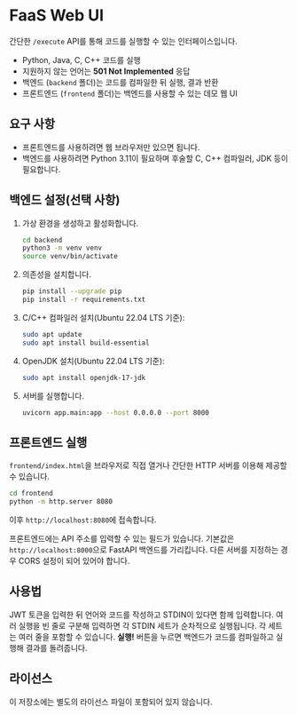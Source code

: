 # FaaS Web UI

간단한 `/execute` API를 통해 코드를 실행할 수 있는 인터페이스입니다.

- Python, Java, C, C++ 코드를 실행
- 지원하지 않는 언어는 **501 Not Implemented** 응답
- 백엔드 (`backend` 폴더)는 코드를 컴파일한 뒤 실행, 결과 반환
- 프론트엔드 (`frontend` 폴더)는 백엔드를 사용할 수 있는 데모 웹 UI

## 요구 사항
- 프론트엔드를 사용하려면 웹 브라우저만 있으면 됩니다.
- 백엔드를 사용하려면 Python 3.11이 필요하며 후술할 C, C++ 컴파일러, JDK 등이 필요합니다.

## 백엔드 설정(선택 사항)
1. 가상 환경을 생성하고 활성화합니다.
   ```bash
   cd backend
   python3 -m venv venv
   source venv/bin/activate
   ```
2. 의존성을 설치합니다.
   ```bash
   pip install --upgrade pip
   pip install -r requirements.txt
   ```
3. C/C++ 컴파일러 설치(Ubuntu 22.04 LTS 기준):
   ```bash
   sudo apt update
   sudo apt install build-essential
   ```
4. OpenJDK 설치(Ubuntu 22.04 LTS 기준):
   ```bash
   sudo apt install openjdk-17-jdk
   ```
5. 서버를 실행합니다.
   ```bash
   uvicorn app.main:app --host 0.0.0.0 --port 8000
   ```

## 프론트엔드 실행
`frontend/index.html`을 브라우저로 직접 열거나 간단한 HTTP 서버를 이용해 제공할 수 있습니다.

```bash
cd frontend
python -m http.server 8080
```
이후 `http://localhost:8080`에 접속합니다.

프론트엔드에는 API 주소를 입력할 수 있는 필드가 있습니다. 기본값은 `http://localhost:8000`으로 FastAPI 백엔드를 가리킵니다. 다른 서버를 지정하는 경우 CORS 설정이 되어 있어야 합니다.

## 사용법
JWT 토큰을 입력한 뒤 언어와 코드를 작성하고 STDIN이 있다면 함께 입력합니다. 여러 실행을 빈 줄로 구분해 입력하면 각 STDIN 세트가 순차적으로 실행됩니다. 각 세트는 여러 줄을 포함할 수 있습니다. **실행!** 버튼을 누르면 백엔드가 코드를 컴파일하고 실행해 결과를 돌려줍니다.

## 라이선스
이 저장소에는 별도의 라이선스 파일이 포함되어 있지 않습니다.
